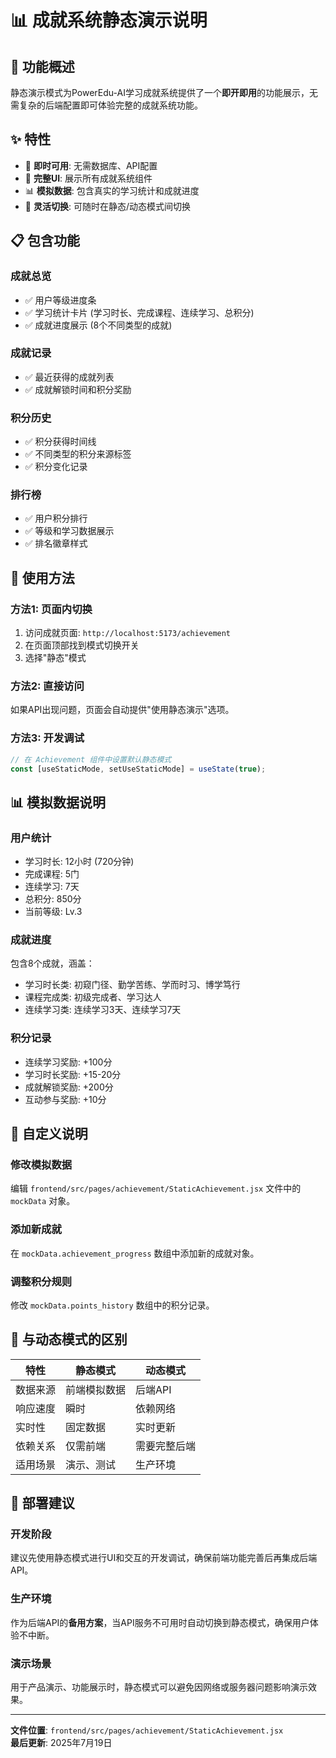 # 📊 成就系统静态演示说明

## 🎯 功能概述

静态演示模式为PowerEdu-AI学习成就系统提供了一个**即开即用**的功能展示，无需复杂的后端配置即可体验完整的成就系统功能。

## ✨ 特性

- 🚀 **即时可用**: 无需数据库、API配置
- 🎨 **完整UI**: 展示所有成就系统组件
- 📊 **模拟数据**: 包含真实的学习统计和成就进度
- 🔄 **灵活切换**: 可随时在静态/动态模式间切换

## 📋 包含功能

### 成就总览
- ✅ 用户等级进度条
- ✅ 学习统计卡片 (学习时长、完成课程、连续学习、总积分)
- ✅ 成就进度展示 (8个不同类型的成就)

### 成就记录
- ✅ 最近获得的成就列表
- ✅ 成就解锁时间和积分奖励

### 积分历史
- ✅ 积分获得时间线
- ✅ 不同类型的积分来源标签
- ✅ 积分变化记录

### 排行榜
- ✅ 用户积分排行
- ✅ 等级和学习数据展示
- ✅ 排名徽章样式

## 🔧 使用方法

### 方法1: 页面内切换
1. 访问成就页面: `http://localhost:5173/achievement`
2. 在页面顶部找到模式切换开关
3. 选择"静态"模式

### 方法2: 直接访问
如果API出现问题，页面会自动提供"使用静态演示"选项。

### 方法3: 开发调试
```jsx
// 在 Achievement 组件中设置默认静态模式
const [useStaticMode, setUseStaticMode] = useState(true);
```

## 📊 模拟数据说明

### 用户统计
- 学习时长: 12小时 (720分钟)
- 完成课程: 5门
- 连续学习: 7天
- 总积分: 850分
- 当前等级: Lv.3

### 成就进度
包含8个成就，涵盖：
- 学习时长类: 初窥门径、勤学苦练、学而时习、博学笃行
- 课程完成类: 初级完成者、学习达人
- 连续学习类: 连续学习3天、连续学习7天

### 积分记录
- 连续学习奖励: +100分
- 学习时长奖励: +15-20分
- 成就解锁奖励: +200分
- 互动参与奖励: +10分

## 🎨 自定义说明

### 修改模拟数据
编辑 `frontend/src/pages/achievement/StaticAchievement.jsx` 文件中的 `mockData` 对象。

### 添加新成就
在 `mockData.achievement_progress` 数组中添加新的成就对象。

### 调整积分规则
修改 `mockData.points_history` 数组中的积分记录。

## 🔄 与动态模式的区别

| 特性 | 静态模式 | 动态模式 |
|------|----------|----------|
| 数据来源 | 前端模拟数据 | 后端API |
| 响应速度 | 瞬时 | 依赖网络 |
| 实时性 | 固定数据 | 实时更新 |
| 依赖关系 | 仅需前端 | 需要完整后端 |
| 适用场景 | 演示、测试 | 生产环境 |

## 🚀 部署建议

### 开发阶段
建议先使用静态模式进行UI和交互的开发调试，确保前端功能完善后再集成后端API。

### 生产环境
作为后端API的**备用方案**，当API服务不可用时自动切换到静态模式，确保用户体验不中断。

### 演示场景
用于产品演示、功能展示时，静态模式可以避免因网络或服务器问题影响演示效果。

---

**文件位置**: `frontend/src/pages/achievement/StaticAchievement.jsx`  
**最后更新**: 2025年7月19日
